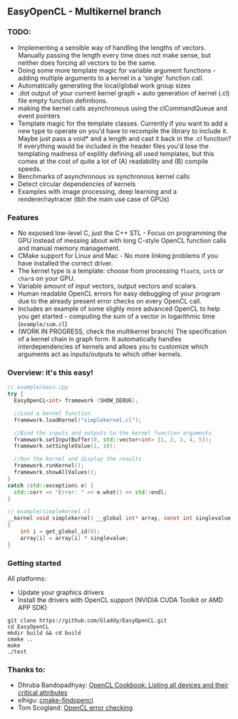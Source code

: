 ## EasyOpenCL - Multikernel branch

### TODO:
* Implementing a sensible way of handling the lengths of vectors. Manually passing the length every time does not make sense, but neither does forcing all vectors to be the same.
* Doing some more template magic for variable argument functions - adding multiple arguments to a kernel in a 'single' function call.
* Automatically generating the local/global work group sizes
* .dot output of your current kernel graph + auto generation of kernel (.cl) file empty function definitions.
* making the kernel calls asynchronous using the clCommandQueue and event pointers
* Template magic for the template classes. Currently if you want to add a new type to operate on you'd have to recompile the library to include it. Maybe just pass a void* and a length and cast it back in the .cl function? If everything would be included in the header files you'd lose the templating madness of explitly defining all used templates, but this comes at the cost of quite a lot of (A) readability and (B) compile speeds.
* Benchmarks of asynchronous vs synchronous kernel calls
* Detect circular dependencies of kernels
* Examples with image processing, deep learning and a renderer/raytracer (tbh the main use case of GPUs)


### Features
* No exposed low-level C, just the C++ STL - Focus on programming the GPU instead of messing about with long C-style OpenCL function calls and manual memory management.
* CMake support for Linux and Mac - No more linking problems if you have installed the correct driver.
* The kernel type is a template: choose from processing `float`s, `int`s or `char`s on your GPU.
* Variable amount of input vectors, output vectors and scalars.
* Human readable OpenCL errors for easy debugging of your program due to the already present error checks on every OpenCL call.
* Includes an example of some slighly more advanced OpenCL to help you get started - computing the sum of a vector in logarithmic time (`example/sum.cl`)
* (WORK IN PROGRESS, check the multikernel branch) The specification of a kernel chain in graph form. It automatically handles interdependencies of kernels and allows you to customize which arguments act as inputs/outputs to which other kernels.

### Overview: it's this easy!
```cpp
// example/main.cpp
try {
  EasyOpenCL<int> framework (SHOW_DEBUG);

  //Load a kernel function
  framework.loadKernel("simplekernel.cl");

  //Bind the inputs and outputs to the kernel function arguments
  framework.setInputBuffer(0, std::vector<int> {1, 2, 3, 4, 5});
  framework.setSingleValue(1, 10);

  //Run the kernel and display the results
  framework.runKernel();
  framework.showAllValues();
}
catch (std::exception& e) {
  std::cerr << "Error: " << e.what() << std::endl;
}
```

```c
// example/simplekernel.cl
__kernel void simplekernel(	__global int* array, const int singlevalue )
{
	int i = get_global_id(0);
	array[i] = array[i] * singlevalue;
}
```

### Getting started
All platforms:
* Update your graphics drivers
* Install the drivers with OpenCL support (NVIDIA CUDA Toolkit or AMD APP SDK)

```
git clone https://github.com/Gladdy/EasyOpenCL.git
cd EasyOpenCL
mkdir build && cd build
cmake ..
make
./test
```

### Thanks to:
* Dhruba Bandopadhyay: [OpenCL Cookbook: Listing all devices and their critical attributes](http://dhruba.name/2012/08/14/opencl-cookbook-listing-all-devices-and-their-critical-attributes/)
* elhigu: [cmake-findopencl](https://github.com/elhigu/cmake-findopencl)
* Tom Scogland: [OpenCL error checking](http://tom.scogland.com/blog/2013/03/29/opencl-errors/)
